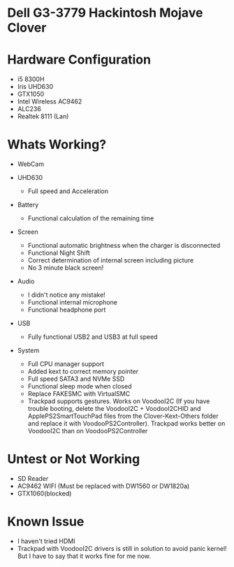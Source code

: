 # Dell G3-3779 Hackintosh Mojave Clover

# Hardware Configuration
* i5 8300H 
* Iris UHD630 
* GTX1050
* Intel Wireless AC9462 
* ALC236 
* Realtek 8111 (Lan)

# Whats Working?

* WebCam

* UHD630

	- Full speed and Acceleration
	
* Battery

	- Functional calculation of the remaining time
	
* Screen

	- Functional automatic brightness when the charger is disconnected
	- Functional Night Shift
	- Correct determination of internal screen including picture
	- No 3 minute black screen!
	
* Audio

	- I didn't notice any mistake!
	- Functional internal microphone
	- Functional headphone port
	
* USB

	- Fully functional USB2 and USB3 at full speed

* System

	- Full CPU manager support
	- Added kext to correct memory pointer
	- Full speed SATA3 and NVMe SSD
	- Functional sleep mode when closed
	- Replace FAKESMC with VirtualSMC
	- Trackpad supports gestures. Works on VoodooI2C (If you have trouble booting, delete the VoodooI2C + VoodooI2CHID and ApplePS2SmartTouchPad files from the Clover-Kext-Others folder and replace it with VoodooPS2Controller). Trackpad works better on VoodooI2C than on VoodooPS2Controller
	
# Untest or Not Working
* SD Reader 
* AC9462 WIFI (Must be replaced with DW1560 or DW1820a)
* GTX1060(blocked) 

# Known Issue
* I haven't tried HDMI
* Trackpad with VoodooI2C drivers is still in solution to avoid panic kernel! But I have to say that it works fine for me now.
